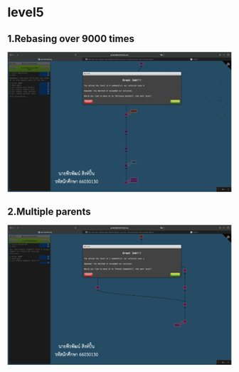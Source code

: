 # level5

## 1.Rebasing over 9000 times
![alt text](image-19.png)

## 2.Multiple parents
![alt text](image-20.png)